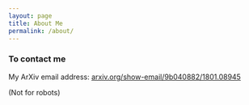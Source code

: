 ```yaml
---
layout: page
title: About Me
permalink: /about/
---
```


### To contact me

My ArXiv email address: [arxiv.org/show-email/9b040882/1801.08945](https://arxiv.org/show-email/9b040882/1801.08945)

(Not for robots)
